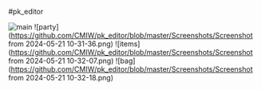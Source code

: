 #pk_editor

![main](https://github.com/CMIW/pk_editor/Screenshots/blob/master/Screenshot55.png)
![party](https://github.com/CMIW/pk_editor/blob/master/Screenshots/Screenshot from 2024-05-21 10-31-36.png)
![items](https://github.com/CMIW/pk_editor/blob/master/Screenshots/Screenshot from 2024-05-21 10-32-07.png)
![bag](https://github.com/CMIW/pk_editor/blob/master/Screenshots/Screenshot from 2024-05-21 10-32-18.png)
